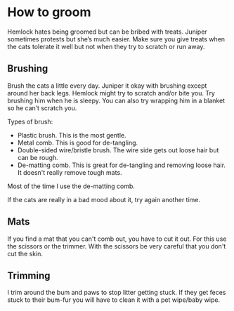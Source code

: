 # How to groom

Hemlock hates being groomed but can be bribed with treats. Juniper sometimes protests but she’s much easier. Make sure you give treats when the cats tolerate it well but not when they try to scratch or run away.

## Brushing

Brush the cats a little every day. Juniper it okay with brushing except around her back legs. Hemlock might try to scratch and/or bite you. Try brushing him when he is sleepy. You can also try wrapping him in a blanket so he can’t scratch you.

Types of brush:
- Plastic brush. This is the most gentle.
- Metal comb. This is good for de-tangling.
- Double-sided wire/bristle brush. The wire side gets out loose hair but can be rough.
- De-matting comb. This is great for de-tangling and removing loose hair. It doesn't really remove tough mats.

Most of the time I use the de-matting comb.

If the cats are really in a bad mood about it, try again another time.

## Mats

If you find a mat that you can't comb out, you have to cut it out. For this use the scissors or the trimmer. With the scissors be very careful that you don't cut the skin.

## Trimming

I trim around the bum and paws to stop litter getting stuck. If they get feces stuck to their bum-fur you will have to clean it with a pet wipe/baby wipe.